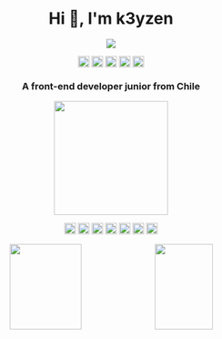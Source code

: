 

<h1 align="center">Hi 👋, I'm k3yzen</h1>

<p align="center">
  <a href="https://github.com/k3yzen"><img src="https://img.shields.io/github/followers/k3yzen?label=follow&style=social" /></a>
</p>

<p align="center">
  <a href=https://codepen.io/k3yzen target="_blank"><img align="center" src=https://cdn.jsdelivr.net/npm/simple-icons@3.0.1/icons/codepen.svg height="20" width="20" /></a>
  <a href=https://es-la.facebook.com/el.keyzen target="_blank"><img align="center" src=https://cdn.jsdelivr.net/npm/simple-icons@3.0.1/icons/facebook.svg height="20" width="20" /></a>
  <a href=https://twitter.com/k3yzen target="_blank"><img align="center" src=https://cdn.jsdelivr.net/npm/simple-icons@3.0.1/icons/twitter.svg height="20" width="20" /></a>
  <a href=https://www.linkedin.com/in/alonso-anaval%C3%B3n-y%C3%A1%C3%B1ez-133019144/ target="_blank"><img align="center" src=https://cdn.jsdelivr.net/npm/simple-icons@3.0.1/icons/linkedin.svg height="20" width="20" /></a>
  <a href=https://www.instagram.com/k3yzen/ target="_blank"><img align="center" src=https://cdn.jsdelivr.net/npm/simple-icons@3.0.1/icons/instagram.svg height="20" width="20" /></a>
</p>


<h3 align="center">A front-end developer junior from Chile</h3>


<p align="center">
  <img align="center" width="200" src="https://img.shields.io/static/v1?label=WebTechnologies&message=FrontendDeveloper&color=green" />
</p>



<p align="center">
  <img src="https://img.icons8.com/color/48/000000/git.png" alt="git" width="20" height="20" />
  <img src=https://devicons.github.io/devicon/devicon.git/icons/css3/css3-original-wordmark.svg alt=css3 width="20" height="20"/> 
  <img src=https://devicons.github.io/devicon/devicon.git/icons/html5/html5-original-wordmark.svg alt=html5 width="20" height="20"/> 
  <img src=https://devicons.github.io/devicon/devicon.git/icons/javascript/javascript-original.svg alt=javascript width="20" height="20"/> 
  <img src=https://devicons.github.io/devicon/devicon.git/icons/sass/sass-original.svg alt=sass width="20" height="20"/> 
  <img src="https://img.icons8.com/windows/32/000000/gulp.png" alt="gulp" width="20" height="20" />
  <img src="https://img.icons8.com/color/48/000000/nodejs.png" alt="nodejs" width="20" height="20" />
</p>

<p align="center">
  <img width="50%" height="150px" src="https://github-readme-stats.vercel.app/api?username=k3yzen&show_icons=true&hide_border=false&title_color=555&text_color=777&icon_color=777&bg_color=fff" />  
  <img src="https://github-readme-stats.vercel.app/api/top-langs/?username=k3yzen&layout=compact" align="top" height="150px" width="45%" />
</p>

